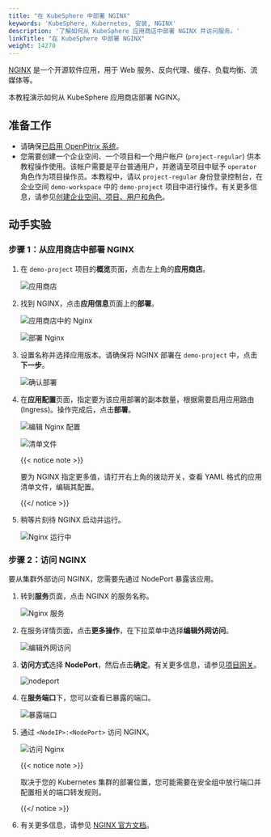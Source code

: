 ```yaml
---
title: "在 KubeSphere 中部署 NGINX"
keywords: 'KubeSphere, Kubernetes, 安装, NGINX'
description: '了解如何从 KubeSphere 应用商店中部署 NGINX 并访问服务。'
linkTitle: "在 KubeSphere 中部署 NGINX"
weight: 14270
---
```


[NGINX](https://www.nginx.com/) 是一个开源软件应用，用于 Web 服务、反向代理、缓存、负载均衡、流媒体等。

本教程演示如何从 KubeSphere 应用商店部署 NGINX。

## 准备工作

- 请确保[已启用 OpenPitrix 系统](../../../pluggable-components/app-store/)。
- 您需要创建一个企业空间、一个项目和一个用户帐户 (`project-regular`) 供本教程操作使用。该帐户需要是平台普通用户，并邀请至项目中赋予 `operator` 角色作为项目操作员。本教程中，请以 `project-regular` 身份登录控制台，在企业空间 `demo-workspace` 中的 `demo-project` 项目中进行操作。有关更多信息，请参见[创建企业空间、项目、用户和角色](../../../quick-start/create-workspace-and-project/)。

## 动手实验

### 步骤 1：从应用商店中部署 NGINX

1. 在 `demo-project` 项目的**概览**页面，点击左上角的**应用商店**。

   ![应用商店](/images/docs/zh-cn/appstore/built-in-apps/nginx-app/app-store-1.PNG)

2. 找到 NGINX，点击**应用信息**页面上的**部署**。

   ![应用商店中的 Nginx](/images/docs/zh-cn/appstore/built-in-apps/nginx-app/nginx-in-app-store-2.PNG)

   ![部署 Nginx](/images/docs/zh-cn/appstore/built-in-apps/nginx-app/deploy-nginx-3.PNG)

3. 设置名称并选择应用版本。请确保将 NGINX 部署在 `demo-project` 中，点击**下一步**。

   ![确认部署](/images/docs/zh-cn/appstore/built-in-apps/nginx-app/confirm-deployment-4.PNG)

4. 在**应用配置**页面，指定要为该应用部署的副本数量，根据需要启用应用路由 (Ingress)。操作完成后，点击**部署**。

   ![编辑 Nginx 配置](/images/docs/zh-cn/appstore/built-in-apps/nginx-app/edit-config-nginx-5.PNG)

   ![清单文件](/images/docs/zh-cn/appstore/built-in-apps/nginx-app/manifest-file-6.PNG)

   {{< notice note >}}

   要为 NGINX 指定更多值，请打开右上角的拨动开关，查看 YAML 格式的应用清单文件，编辑其配置。

   {{</ notice >}}

5. 稍等片刻待 NGINX 启动并运行。

   ![Nginx 运行中](/images/docs/zh-cn/appstore/built-in-apps/nginx-app/nginx-running-7.PNG)

### 步骤 2：访问 NGINX

要从集群外部访问 NGINX，您需要先通过 NodePort 暴露该应用。

1. 转到**服务**页面，点击 NGINX 的服务名称。

   ![Nginx 服务](/images/docs/zh-cn/appstore/built-in-apps/nginx-app/nginx-service-8.PNG)

2. 在服务详情页面，点击**更多操作**，在下拉菜单中选择**编辑外网访问**。

   ![编辑外网访问](/images/docs/zh-cn/appstore/built-in-apps/nginx-app/edit-internet-access-9.PNG)

3. **访问方式**选择 **NodePort**，然后点击**确定**。有关更多信息，请参见[项目网关](../../../project-administration/project-gateway/)。

   ![nodeport](/images/docs/zh-cn/appstore/built-in-apps/nginx-app/nodeport-10.PNG)

4. 在**服务端口**下，您可以查看已暴露的端口。

   ![暴露端口](/images/docs/zh-cn/appstore/built-in-apps/nginx-app/exposed-port-11.PNG)

5. 通过 `<NodeIP>:<NodePort>` 访问 NGINX。

   ![访问 Nginx](/images/docs/zh-cn/appstore/built-in-apps/nginx-app/access-nginx-12.PNG)

   {{< notice note >}}

   取决于您的 Kubernetes 集群的部署位置，您可能需要在安全组中放行端口并配置相关的端口转发规则。

   {{</ notice >}} 

6. 有关更多信息，请参见 [NGINX 官方文档](https://docs.nginx.com/?_ga=2.48327718.1445131049.1605510038-1186152749.1605510038)。

